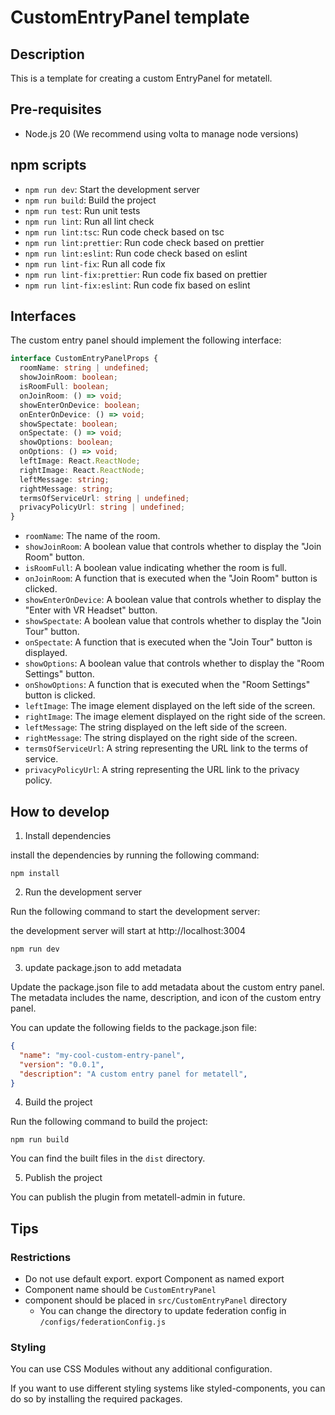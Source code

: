 # CustomEntryPanel template

## Description

This is a template for creating a custom EntryPanel for metatell.

## Pre-requisites

- Node.js 20 (We recommend using volta to manage node versions)

## npm scripts

- `npm run dev`: Start the development server
- `npm run build`: Build the project
- `npm run test`: Run unit tests
- `npm run lint`: Run all lint check
- `npm run lint:tsc`: Run code check based on tsc
- `npm run lint:prettier`: Run code check based on prettier
- `npm run lint:eslint`: Run code check based on eslint
- `npm run lint-fix`: Run all code fix
- `npm run lint-fix:prettier`: Run code fix based on prettier
- `npm run lint-fix:eslint`: Run code fix based on eslint

## Interfaces

The custom entry panel should implement the following interface:

```ts
interface CustomEntryPanelProps {
  roomName: string | undefined;
  showJoinRoom: boolean;
  isRoomFull: boolean;
  onJoinRoom: () => void;
  showEnterOnDevice: boolean;
  onEnterOnDevice: () => void;
  showSpectate: boolean;
  onSpectate: () => void;
  showOptions: boolean;
  onOptions: () => void;
  leftImage: React.ReactNode;
  rightImage: React.ReactNode;
  leftMessage: string;
  rightMessage: string;
  termsOfServiceUrl: string | undefined;
  privacyPolicyUrl: string | undefined;
}
```

- `roomName`: The name of the room.
- `showJoinRoom`: A boolean value that controls whether to display the "Join Room" button.
- `isRoomFull`: A boolean value indicating whether the room is full.
- `onJoinRoom`: A function that is executed when the "Join Room" button is clicked.
- `showEnterOnDevice`: A boolean value that controls whether to display the "Enter with VR Headset" button.
- `showSpectate`: A boolean value that controls whether to display the "Join Tour" button.
- `onSpectate`: A function that is executed when the "Join Tour" button is displayed.
- `showOptions`: A boolean value that controls whether to display the "Room Settings" button.
- `onShowOptions`: A function that is executed when the "Room Settings" button is clicked.
- `leftImage`: The image element displayed on the left side of the screen.
- `rightImage`: The image element displayed on the right side of the screen.
- `leftMessage`: The string displayed on the left side of the screen.
- `rightMessage`: The string displayed on the right side of the screen.
- `termsOfServiceUrl`: A string representing the URL link to the terms of service.
- `privacyPolicyUrl`: A string representing the URL link to the privacy policy.

## How to develop

1. Install dependencies

install the dependencies by running the following command:

```
npm install
```

2. Run the development server

Run the following command to start the development server:

the development server will start at http://localhost:3004

```
npm run dev
```

3. update package.json to add metadata

Update the package.json file to add metadata about the custom entry panel. The metadata includes the name, description, and icon of the custom entry panel.

You can update the following fields to the package.json file:

```json
{
  "name": "my-cool-custom-entry-panel",
  "version": "0.0.1",
  "description": "A custom entry panel for metatell",
}
```

4. Build the project

Run the following command to build the project:

```
npm run build
```

You can find the built files in the `dist` directory.

5. Publish the project

You can publish the plugin from metatell-admin in future.

## Tips

### Restrictions

- Do not use default export. export Component as named export
- Component name should be `CustomEntryPanel`
- component should be placed in `src/CustomEntryPanel` directory
  - You can change the directory to update federation config in `/configs/federationConfig.js`

### Styling

You can use CSS Modules without any additional configuration.

If you want to use different styling systems like styled-components, you can do so by installing the required packages.

